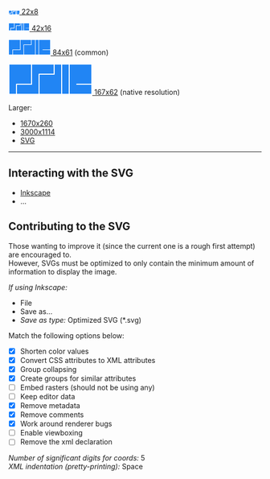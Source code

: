 [![](1_psdle_do_not_even.png) 22x8](1_psdle_do_not_even.png)

[![](2_psdle_tiny.png) 42x16](2_psdle_tiny.png)

[![](3_psdle_mini.png) 84x61](3_psdle_mini.png) (common)

[![](4_psdle.png) 167x62](4_psdle.png) (native resolution)

Larger:
- [1670x260](5_psdle_big.png)
- [3000x1114](8_psdle_3000.png)
- [SVG](PSDLE.svg)

----

Interacting with the SVG
----
- [Inkscape](https://inkscape.org/)
- ...

Contributing to the SVG
----
Those wanting to improve it (since the current one is a rough first attempt) are encouraged to.  
However, SVGs must be optimized to only contain the minimum amount of information to display the image.

*If using Inkscape:*
- File
- Save as...
- *Save as type:* Optimized SVG (*.svg)

Match the following options below:

- [x] Shorten color values
- [x] Convert CSS attributes to XML attributes
- [x] Group collapsing
- [x] Create groups for similar attributes
- [ ] Embed rasters (should not be using any)
- [ ] Keep editor data
- [x] Remove metadata
- [x] Remove comments
- [x] Work around renderer bugs
- [ ] Enable viewboxing
- [ ] Remove the xml declaration

*Number of significant digits for coords:* 5  
*XML indentation (pretty-printing):* Space
